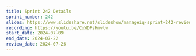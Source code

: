 ```yaml
---
title: Sprint 242 Details
sprint_number: 242
slides: https://www.slideshare.net/slideshow/manageiq-sprint-242-review-slide-deck/271587432
recording: https://youtu.be/CxWDFsHmvlw
start_date: 2024-07-09
end_date: 2024-07-22
review_date: 2024-07-26
---
```

